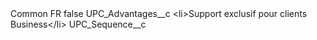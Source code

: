 <?xml version="1.0" encoding="UTF-8"?>
<CustomMetadata xmlns="http://soap.sforce.com/2006/04/metadata" xmlns:xsi="http://www.w3.org/2001/XMLSchema-instance" xmlns:xsd="http://www.w3.org/2001/XMLSchema">
    <label>Common FR</label>
    <protected>false</protected>
    <values>
        <field>UPC_Advantages__c</field>
        <value xsi:type="xsd:string">&lt;li&gt;Support exclusif pour clients Business&lt;/li&gt;</value>
    </values>
    <values>
        <field>UPC_Sequence__c</field>
        <value xsi:nil="true"/>
    </values>
</CustomMetadata>
